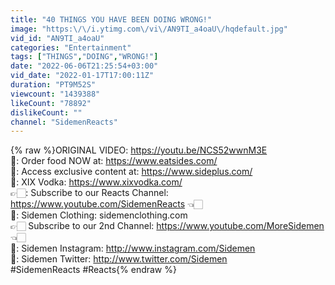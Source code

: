 ```yaml
---
title: "40 THINGS YOU HAVE BEEN DOING WRONG!"
image: "https:\/\/i.ytimg.com\/vi\/AN9TI_a4oaU\/hqdefault.jpg"
vid_id: "AN9TI_a4oaU"
categories: "Entertainment"
tags: ["THINGS","DOING","WRONG!"]
date: "2022-06-06T21:25:54+03:00"
vid_date: "2022-01-17T17:00:11Z"
duration: "PT9M52S"
viewcount: "1439388"
likeCount: "78892"
dislikeCount: ""
channel: "SidemenReacts"
---
```

{% raw %}ORIGINAL VIDEO: <a rel="nofollow" target="blank" href="https://youtu.be/NCS52wwnM3E">https://youtu.be/NCS52wwnM3E</a><br />🍗: Order food NOW at: <a rel="nofollow" target="blank" href="https://www.eatsides.com/">https://www.eatsides.com/</a><br />🎥: Access exclusive content at: <a rel="nofollow" target="blank" href="https://www.sideplus.com/">https://www.sideplus.com/</a><br />🍹: XIX Vodka: <a rel="nofollow" target="blank" href="https://www.xixvodka.com/">https://www.xixvodka.com/</a><br />👉🏻: Subscribe to our Reacts Channel: <a rel="nofollow" target="blank" href="https://www.youtube.com/SidemenReacts">https://www.youtube.com/SidemenReacts</a> 👈🏻<br />👕: Sidemen Clothing: sidemenclothing.com<br />👉🏻 Subscribe to our 2nd Channel: <a rel="nofollow" target="blank" href="https://www.youtube.com/MoreSidemen">https://www.youtube.com/MoreSidemen</a> 👈🏻<br />📸: Sidemen Instagram: <a rel="nofollow" target="blank" href="http://www.instagram.com/Sidemen">http://www.instagram.com/Sidemen</a><br />🐤: Sidemen Twitter: <a rel="nofollow" target="blank" href="http://www.twitter.com/Sidemen">http://www.twitter.com/Sidemen</a><br />#SidemenReacts #Reacts{% endraw %}
